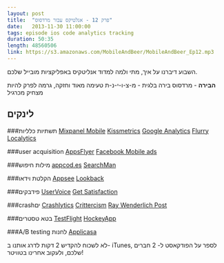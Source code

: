 ```yaml
---
layout: post
title:  "פרק 12 - אנלטיקס עבור מרדסוס"
date:   2013-11-30 11:00:00
tags: episode ios code analytics tracking
duration: 50:35
length: 48560506
link: https://s3.amazonaws.com/MobileAndBeer/MobileAndBeer_Ep12.mp3
---
```


השבוע דיברנו על איך, מתי ולמה למדוד אנליטקיס באפליקציות מובייל שלכם.

  **הבירה** - מרדסוס
בירה בלגית - מ-צ-ו-י-נ-ת
טעימה מאוד וחזקה, גרמה לפרק להיות מצחיק מכרגיל

## לינקים

###תשתיות כלליות
[Mixpanel Mobile](https://mixpanel.com/)
[Kissmetrics](https://www.kissmetrics.com/)
[Google Analytics](https://www.google.com/analytics)
[Flurry](http://www.flurry.com/)
[Localytics](http://www.localytics.com/)

###user acquisition
[AppsFlyer](http://www.appsflyer.com/)
[Facebook Mobile ads](https://developers.facebook.com/docs/ads-for-apps/mobile-app-ads/)

###מילות חיפוש
[appcod.es](http://www.appcodes.com/)
[SearchMan](https://searchman.com/)

###הקלטת וידאו
[Appsee](http://www.appsee.com/)
[Lookback](http://lookback.io/)

###פידבקים
[UserVoice](https://www.uservoice.com/)
[Get Satisfaction](https://getsatisfaction.com/)

###crashים
[Crashlytics](http://try.crashlytics.com/)
[Crittercism](https://www.crittercism.com/)
[Ray Wenderlich Post](http://www.raywenderlich.com/33669/overview-of-ios-crash-reporting-tools-part-1)

###בטא טסטרים
[TestFlight](https://www.testflightapp.com/)
[HockeyApp](http://hockeyapp.net/features/)

###A/B testing לחנות
[Applicasa](http://www.applicasa.com/)

לא לשכוח להקדיש 2 דקות לדרג אותנו ב- iTunes, לספר על הפודקאסט ל- 2 חברים שלכם, ולעקוב אחרינו בטוויטר!

